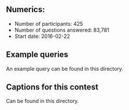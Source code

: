 
## Numerics:
* Number of participants: 425
* Number of questions answered: 83,781
* Start date: 2016-02-22

## Example queries
An example query can be found in this directory.

## Captions for this contest
Can be found in this directory.
